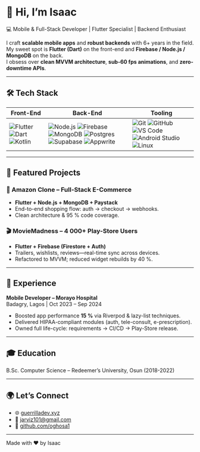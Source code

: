 # 👋 Hi, I’m Isaac  

💻 Mobile & Full-Stack Developer | Flutter Specialist | Backend Enthusiast  

I craft **scalable mobile apps** and **robust backends** with 6+ years in the field.  
My sweet spot is **Flutter (Dart)** on the front-end and **Firebase / Node.js / MongoDB** on the back.  
I obsess over **clean MVVM architecture**, **sub-60 fps animations**, and **zero-downtime APIs**.

---

## 🛠️ Tech Stack  

| Front-End | Back-End | Tooling |
|-----------|----------|---------|
| ![Flutter](https://skillicons.dev/icons?i=flutter) ![Dart](https://skillicons.dev/icons?i=dart) ![Kotlin](https://skillicons.dev/icons?i=kotlin) | ![Node.js](https://skillicons.dev/icons?i=nodejs) ![Firebase](https://skillicons.dev/icons?i=firebase) ![MongoDB](https://skillicons.dev/icons?i=mongodb) ![Postgres](https://skillicons.dev/icons?i=postgres) ![Supabase](https://skillicons.dev/icons?i=supabase) ![Appwrite](https://img.shields.io/badge/Appwrite-F02E65?logo=appwrite&logoColor=white) | ![Git](https://skillicons.dev/icons?i=git) ![GitHub](https://skillicons.dev/icons?i=github) ![VS Code](https://skillicons.dev/icons?i=vscode) ![Android Studio](https://skillicons.dev/icons?i=androidstudio) ![Linux](https://skillicons.dev/icons?i=linux) |

---

## 🚀 Featured Projects  

### 🛒 Amazon Clone – Full-Stack E-Commerce  
- **Flutter + Node.js + MongoDB + Paystack**  
- End-to-end shopping flow: auth → checkout → webhooks.  
- Clean architecture & 95 % code coverage.

### 🎬 MovieMadness – 4 000+ Play-Store Users  
- **Flutter + Firebase (Firestore + Auth)**  
- Trailers, wishlists, reviews—real-time sync across devices.  
- Refactored to MVVM; reduced widget rebuilds by 40 %.

---

## 💼 Experience  

**Mobile Developer – Morayo Hospital**  
Badagry, Lagos | Oct 2023 – Sep 2024  
- Boosted app performance **15 %** via Riverpod & lazy-list techniques.  
- Delivered HIPAA-compliant modules (auth, tele-consult, e-prescription).  
- Owned full life-cycle: requirements → CI/CD → Play-Store release.

---

## 🎓 Education  

B.Sc. Computer Science – Redeemer’s University, Osun (2018-2022)

---

## 🌍 Let’s Connect  

- 🌐 [guerrilladev.xyz](https://guerrilladev.xyz)  
- 📧 [jarviz101@gmail.com](mailto:jarviz101@gmail.com)  
- 🐙 [github.com/oghosa1](https://github.com/oghosa1)

---

Made with ❤️ by Isaac

